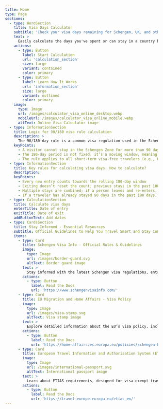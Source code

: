```yaml
---
title: Home
type: Page
sections:
  - type: HeroSection
    title: Visa Days Calculator 
    subtitle: 'Check your visa days remaining for Schengen, UK, and other regions. For free. In seconds.'
    text: >
      Easily calculate the days you've spent or can stay in a country based on the visa rules. Whether for Schengen Area, UK, or others, our tool simplifies your travel planning. Use our free visa calculator to manage your travel days effectively. Whether you're navigating the 90/180 rule, checking visitor limits, or tracking multiple countries' visas, we’ve got you covered!
    actions:
      - type: Button
        label: Start Calculation
        url: 'calculation_section'
        size: large
        variant: contained
        color: primary
      - type: Button
        label: Learn How It Works
        url: 'information_section'
        size: large
        variant: outlined
        color: primary
    image:
      type: Image
      url: /images/calculator_visa_online_desktop.webp
      mobileUrl: /images/calculator_visa_online_mobile.webp
      altText: Online Visa Calculator image
  - type: InformationSection
    title: Logic for 90/180 visa rule calculation
    description: >
      The 90/180-day rule is a common visa regulation used in the Schengen Area and some other countries. The rule states that:
    keyPoints: 
      - A visitor cannot stay in the Schengen Zone for more than 90 days within any rolling 180-day period.
      - The 180-day period is not fixed; it’s a moving window, meaning each new day moves the counting period forward.
      - The rule applies to all short-term visa-free travelers (e.g., UK, US, Canadian, and Australian passport holders visiting Schengen).
  - type: InformationSection
    title: Key rules for calculating visa days. How to calculate?
    description: 
    keyPoints: 
      - Every new entry counts towards the rolling 180-day window
      - Exiting doesn’t reset the count; previous stays in the past 180 days still matter
      - Multiple stays are combined; if a person leaves and re-enters, previous days are still counted
      - If a traveler has already stayed 90 days in the past 180 days, they must leave and wait until days “drop off” before re-entering
  - type: CalculationSection
    title: Calculate visa days
    enterTitle: Date of entry
    exitTitle: Date of exit
    addButtonText: Add dates
  - type: CardsSection
    title: Stay Informed - Essential Resources
    subtitle: Official Guidelines to Help You Travel Smart and Stay Compliant
    items:
      - type: Card
        title: Schengen Visa Info - Official Rules & Guidelines
        image:
          type: Image
          url: /images/border-guard.svg
          altText: Border guard image
        text: >
          Stay informed with the latest Schengen visa regulations, entry requirements, and stay limits directly from trusted sources.
        actions:
          - type: Button
            label: Read the Docs
            url: 'https://www.schengenvisainfo.com/'
      - type: Card
        title: EU Migration and Home Affairs - Visa Policy
        image:
          type: Image
          url: /images/visa-stamp.svg
          altText: Visa stamp image
        text: >
          Explore detailed information about the EU’s visa policy, including the 90/180-day rule and country-specific agreements.
        actions:
          - type: Button
            label: Read the Docs
            url: 'https://home-affairs.ec.europa.eu/policies/schengen-borders-and-visa/visa-policy_en/'
      - type: Card
        title: European Travel Information and Authorisation System (ETIAS)
        image:
          type: Image
          url: /images/international-passport.svg
          altText: International passport image
        text: >
          Learn about ETIAS requirements, designed for visa-exempt travelers to the Schengen Area, and stay updated on upcoming changes
        actions:
          - type: Button
            label: Read the Docs
            url: 'https://travel-europe.europa.eu/etias_en/'
---
```

